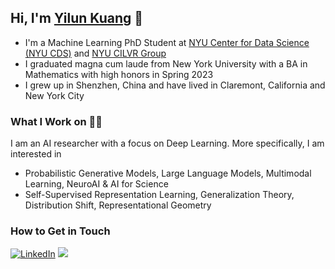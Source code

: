 ## Hi, I'm [Yilun Kuang](https://yilunkuang.github.io/) 👋

- I'm a Machine Learning PhD Student at [NYU Center for Data Science (NYU CDS)](https://cds.nyu.edu/) and [NYU CILVR Group](https://wp.nyu.edu/cilvr/)
- I graduated magna cum laude from New York University with a BA in Mathematics with high honors in Spring 2023
- I grew up in Shenzhen, China and have lived in Claremont, California and New York City

### What I Work on 🧑‍💻
I am an AI researcher with a focus on Deep Learning. More specifically, I am interested in

- Probabilistic Generative Models, Large Language Models, Multimodal Learning, NeuroAI & AI for Science
- Self-Supervised Representation Learning, Generalization Theory, Distribution Shift, Representational Geometry

<!---
Beyond my current academic pursuits, I am also passionate about applying machine learning in real world settings. Thus, I have done 1) software engineering projects in [deploying SaaS machine learning service over IBM Cloud Kubernetes](https://github.com/YilunKuang/Scalable-MNIST-on-Kubernetes) and 2) quantitative finance projects in [integrating gaussian process changepoint detections into momentum trading pipeline for currency trading](https://github.com/charliezchen/currency-change-point-detection). 
--->

### How to Get in Touch
<a href="https://www.linkedin.com/in/yilun-mark-kuang/">![LinkedIn](https://img.shields.io/badge/LinkedIn-0077B5?style=for-the-badge&logo=linkedin&logoColor=white)</a>
<a href="https://twitter.com/KuangYilun"><img src="https://img.shields.io/badge/twitter-%231DA1F2.svg?&style=for-the-badge&logo=twitter&logoColor=white" /></a>

<!---
YilunKuang/YilunKuang is a ✨ special ✨ repository because its `README.md` (this file) appears on your GitHub profile.
You can click the Preview link to take a look at your changes.

- 👋 Hi, I’m @YilunKuang
- 👀 I’m interested in ...
- 🌱 I’m currently learning ...
- 💞️ I’m looking to collaborate on ...
- 📫 How to reach me ...
--->
